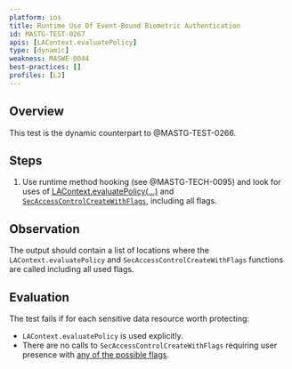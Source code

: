 ```yaml
---
platform: ios
title: Runtime Use Of Event-Bound Biometric Authentication
id: MASTG-TEST-0267
apis: [LAContext.evaluatePolicy]
type: [dynamic]
weakness: MASWE-0044
best-practices: []
profiles: [L2]
---
```

## Overview

This test is the dynamic counterpart to @MASTG-TEST-0266.

## Steps

1. Use runtime method hooking (see @MASTG-TECH-0095) and look for uses of [LAContext.evaluatePolicy(...)](https://developer.apple.com/documentation/localauthentication/lacontext/evaluatepolicy(_:localizedreason:reply:)) and [`SecAccessControlCreateWithFlags`](https://developer.apple.com/documentation/security/secaccesscontrolcreatewithflags(_:_:_:_:)), including all flags.

## Observation

The output should contain a list of locations where the `LAContext.evaluatePolicy` and `SecAccessControlCreateWithFlags` functions are called including all used flags.

## Evaluation

The test fails if for each sensitive data resource worth protecting:

- `LAContext.evaluatePolicy` is used explicitly.
- There are no calls to `SecAccessControlCreateWithFlags` requiring user presence with [any of the possible flags](https://developer.apple.com/documentation/security/secaccesscontrolcreateflags).
